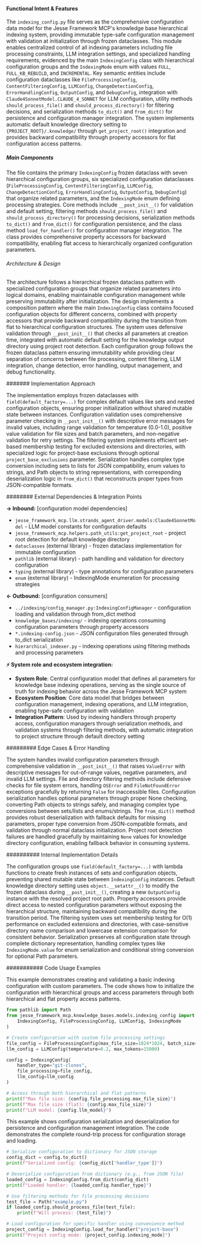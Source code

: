 <!-- CACHE_METADATA_START -->
<!-- Source File: {PROJECT_ROOT}/jesse-framework-mcp/jesse_framework_mcp/knowledge_bases/models/indexing_config.py -->
<!-- Cached On: 2025-07-05T20:36:27.966058 -->
<!-- Source Modified: 2025-07-05T19:59:47.807652 -->
<!-- Cache Version: 1.0 -->
<!-- CACHE_METADATA_END -->

#### Functional Intent & Features

The `indexing_config.py` file serves as the comprehensive configuration data model for the Jesse Framework MCP's knowledge base hierarchical indexing system, providing immutable type-safe configuration management with validation at initialization through frozen dataclasses. This module enables centralized control of all indexing parameters including file processing constraints, LLM integration settings, and specialized handling requirements, evidenced by the main `IndexingConfig` class with hierarchical configuration groups and the `IndexingMode` enum with values `FULL`, `FULL_KB_REBUILD`, and `INCREMENTAL`. Key semantic entities include configuration dataclasses like `FileProcessingConfig`, `ContentFilteringConfig`, `LLMConfig`, `ChangeDetectionConfig`, `ErrorHandlingConfig`, `OutputConfig`, and `DebugConfig`, integration with `Claude4SonnetModel.CLAUDE_4_SONNET` for LLM configuration, utility methods `should_process_file()` and `should_process_directory()` for filtering decisions, and serialization methods `to_dict()` and `from_dict()` for persistence and configuration manager integration. The system implements automatic default knowledge directory setting to `{PROJECT_ROOT}/.knowledge/` through `get_project_root()` integration and provides backward compatibility through property accessors for flat configuration access patterns.

##### Main Components

The file contains the primary `IndexingConfig` frozen dataclass with seven hierarchical configuration groups, six specialized configuration dataclasses (`FileProcessingConfig`, `ContentFilteringConfig`, `LLMConfig`, `ChangeDetectionConfig`, `ErrorHandlingConfig`, `OutputConfig`, `DebugConfig`) that organize related parameters, and the `IndexingMode` enum defining processing strategies. Core methods include `__post_init__()` for validation and default setting, filtering methods `should_process_file()` and `should_process_directory()` for processing decisions, serialization methods `to_dict()` and `from_dict()` for configuration persistence, and the class method `load_for_handler()` for configuration manager integration. The class provides comprehensive property accessors for backward compatibility, enabling flat access to hierarchically organized configuration parameters.

###### Architecture & Design

The architecture follows a hierarchical frozen dataclass pattern with specialized configuration groups that organize related parameters into logical domains, enabling maintainable configuration management while preserving immutability after initialization. The design implements a composition pattern where the main `IndexingConfig` class contains focused configuration objects for different concerns, combined with property accessors that provide backward compatibility during the transition from flat to hierarchical configuration structures. The system uses defensive validation through `__post_init__()` that checks all parameters at creation time, integrated with automatic default setting for the knowledge output directory using project root detection. Each configuration group follows the frozen dataclass pattern ensuring immutability while providing clear separation of concerns between file processing, content filtering, LLM integration, change detection, error handling, output management, and debug functionality.

####### Implementation Approach

The implementation employs frozen dataclasses with `field(default_factory=...)` for complex default values like sets and nested configuration objects, ensuring proper initialization without shared mutable state between instances. Configuration validation uses comprehensive parameter checking in `__post_init__()` with descriptive error messages for invalid values, including range validation for temperature (0.0-1.0), positive value validation for file sizes and batch parameters, and non-negative validation for retry settings. The filtering system implements efficient set-based membership testing for excluded extensions and directories, with specialized logic for project-base exclusions through optional `project_base_exclusions` parameter. Serialization handles complex type conversion including sets to lists for JSON compatibility, enum values to strings, and Path objects to string representations, with corresponding deserialization logic in `from_dict()` that reconstructs proper types from JSON-compatible formats.

######## External Dependencies & Integration Points

**→ Inbound:** [configuration model dependencies]
- `jesse_framework_mcp.llm.strands_agent_driver.models:Claude4SonnetModel` - LLM model constants for configuration defaults
- `jesse_framework_mcp.helpers.path_utils:get_project_root` - project root detection for default knowledge directory
- `dataclasses` (external library) - frozen dataclass implementation for immutable configuration
- `pathlib` (external library) - path handling and validation for directory configuration
- `typing` (external library) - type annotations for configuration parameters
- `enum` (external library) - IndexingMode enumeration for processing strategies

**← Outbound:** [configuration consumers]
- `../indexing/config_manager.py:IndexingConfigManager` - configuration loading and validation through from_dict method
- `knowledge_bases/indexing/` - indexing operations consuming configuration parameters through property accessors
- `*.indexing-config.json` - JSON configuration files generated through to_dict serialization
- `hierarchical_indexer.py` - indexing operations using filtering methods and processing parameters

**⚡ System role and ecosystem integration:**
- **System Role**: Central configuration model that defines all parameters for knowledge base indexing operations, serving as the single source of truth for indexing behavior across the Jesse Framework MCP system
- **Ecosystem Position**: Core data model that bridges between configuration management, indexing operations, and LLM integration, enabling type-safe configuration with validation
- **Integration Pattern**: Used by indexing handlers through property access, configuration managers through serialization methods, and validation systems through filtering methods, with automatic integration to project structure through default directory setting

######### Edge Cases & Error Handling

The system handles invalid configuration parameters through comprehensive validation in `__post_init__()` that raises `ValueError` with descriptive messages for out-of-range values, negative parameters, and invalid LLM settings. File and directory filtering methods include defensive checks for file system errors, handling `OSError` and `FileNotFoundError` exceptions gracefully by returning `False` for inaccessible files. Configuration serialization handles optional parameters through proper None checking, converting Path objects to strings safely, and managing complex type conversions between sets/lists and enums/strings. The `from_dict()` method provides robust deserialization with fallback defaults for missing parameters, proper type conversion from JSON-compatible formats, and validation through normal dataclass initialization. Project root detection failures are handled gracefully by maintaining `None` values for knowledge directory configuration, enabling fallback behavior in consuming systems.

########## Internal Implementation Details

The configuration groups use `field(default_factory=...)` with lambda functions to create fresh instances of sets and configuration objects, preventing shared mutable state between `IndexingConfig` instances. Default knowledge directory setting uses `object.__setattr__()` to modify the frozen dataclass during `__post_init__()`, creating a new `OutputConfig` instance with the resolved project root path. Property accessors provide direct access to nested configuration parameters without exposing the hierarchical structure, maintaining backward compatibility during the transition period. The filtering system uses set membership testing for O(1) performance on excluded extensions and directories, with case-sensitive directory name comparison and lowercase extension comparison for consistent behavior. Serialization preserves all configuration state through complete dictionary representation, handling complex types like `IndexingMode.value` for enum serialization and conditional string conversion for optional Path parameters.

########### Code Usage Examples

This example demonstrates creating and validating a basic indexing configuration with custom parameters. The code shows how to initialize the configuration with hierarchical groups and access parameters through both hierarchical and flat property access patterns.

```python
from pathlib import Path
from jesse_framework_mcp.knowledge_bases.models.indexing_config import (
    IndexingConfig, FileProcessingConfig, LLMConfig, IndexingMode
)

# Create configuration with custom file processing settings
file_config = FileProcessingConfig(max_file_size=1024*1024, batch_size=5)
llm_config = LLMConfig(temperature=0.2, max_tokens=15000)

config = IndexingConfig(
    handler_type="git-clones",
    file_processing=file_config,
    llm_config=llm_config
)

# Access through both hierarchical and flat patterns
print(f"Max file size: {config.file_processing.max_file_size}")
print(f"Max file size (flat): {config.max_file_size}")
print(f"LLM model: {config.llm_model}")
```

This example shows configuration serialization and deserialization for persistence and configuration management integration. The code demonstrates the complete round-trip process for configuration storage and loading.

```python
# Serialize configuration to dictionary for JSON storage
config_dict = config.to_dict()
print(f"Serialized config: {config_dict['handler_type']}")

# Deserialize configuration from dictionary (e.g., from JSON file)
loaded_config = IndexingConfig.from_dict(config_dict)
print(f"Loaded handler: {loaded_config.handler_type}")

# Use filtering methods for file processing decisions
test_file = Path("example.py")
if loaded_config.should_process_file(test_file):
    print(f"Will process: {test_file}")

# Load configuration for specific handler using convenience method
project_config = IndexingConfig.load_for_handler("project-base")
print(f"Project config mode: {project_config.indexing_mode}")
```